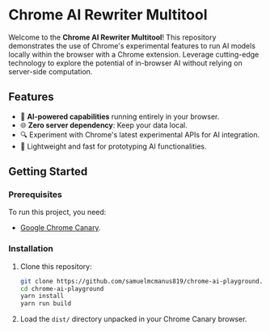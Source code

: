 # Chrome AI Rewriter Multitool

Welcome to the **Chrome AI Rewriter Multitool**! This repository demonstrates the use of Chrome's experimental features to run AI models locally within the browser with a Chrome extension. Leverage cutting-edge technology to explore the potential of in-browser AI without relying on server-side computation.

## Features

- 🚀 **AI-powered capabilities** running entirely in your browser.
- 🌐 **Zero server dependency**: Keep your data local.
- 🔍 Experiment with Chrome's latest experimental APIs for AI integration.
- 🧪 Lightweight and fast for prototyping AI functionalities.

## Getting Started

### Prerequisites

To run this project, you need:

- [Google Chrome Canary](https://developer.chrome.com/).

### Installation

1. Clone this repository:

    ```bash
    git clone https://github.com/samuelmcmanus819/chrome-ai-playground.git
    cd chrome-ai-playground
    yarn install
    yarn run build
    ```
2. Load the `dist/` directory unpacked in your Chrome Canary browser.
